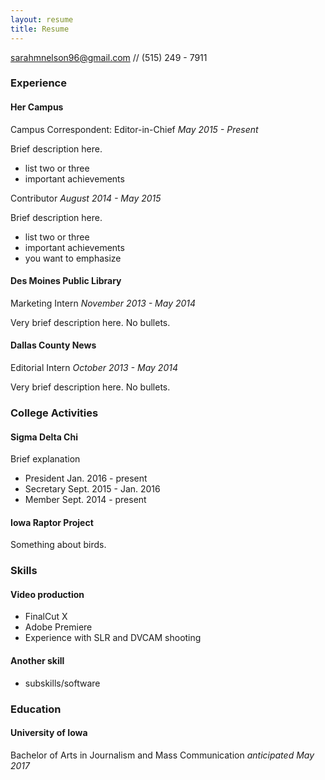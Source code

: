 ```yaml
---
layout: resume
title: Resume
---
```

[sarahmnelson96@gmail.com](mailto:sarahmnelson96@gmail.com) // (515) 249 - 7911

### Experience

#### Her Campus
Campus Correspondent: Editor-in-Chief *May 2015 - Present*

Brief description here.    

* list two or three
* important achievements

Contributor *August 2014 - May 2015*

Brief description here.    

* list two or three
* important achievements
* you want to emphasize


#### Des Moines Public Library

Marketing Intern *November 2013 - May 2014*

Very brief description here. No bullets.  


#### Dallas County News

Editorial Intern *October 2013 - May 2014*

Very brief description here. No bullets.


### College Activities
#### Sigma Delta Chi
Brief explanation

* President Jan. 2016 - present
* Secretary Sept. 2015 - Jan. 2016
* Member  Sept. 2014 - present


#### Iowa Raptor Project
Something about birds.

### Skills
#### Video production
* FinalCut X
* Adobe Premiere
* Experience with SLR and DVCAM shooting

#### Another skill
* subskills/software

### Education
#### University of Iowa
Bachelor of Arts in Journalism and Mass Communication *anticipated May 2017* 
